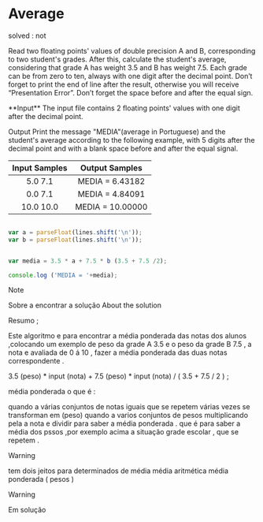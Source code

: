 
# Average 
solved : not 

<p> Read two floating points' values of double precision A and B, corresponding to two student's grades. After this, calculate the student's average, considering that grade A has weight 3.5 and B has weight 7.5. Each grade can be from zero to ten, always with one digit after the decimal point. Don’t forget to print the end of line after the result, otherwise you will receive “Presentation Error”. Don’t forget the space before and after the equal sign.</p>

<p>**Input**
The input file contains 2 floating points' values with one digit after the decimal point. </p>

<p>Output
Print the message "MEDIA"(average in Portuguese) and the student's average according to the following example, with 5 digits after the decimal point and with a blank space before and after the equal signal.</p>


|Input Samples	|Output Samples|
|:--:|:--:|
| 5.0  7.1  | MEDIA = 6.43182 |
| 0.0  7.1  | MEDIA = 4.84091 |
| 10.0 10.0 | MEDIA = 10.00000 |

```javascript 

var a = parseFloat(lines.shift('\n'));
var b = parseFloat(lines.shift('\n'));


var media = 3.5 * a + 7.5 * b (3.5 + 7.5 /2);

console.log ('MEDIA = '+media);

```
>[!NOTE]
> Sobre a encontrar a solução
> About the solution 

Resumo ;

Este algoritmo e para encontrar a média ponderada das notas dos alunos  ,colocando um exemplo de peso  da grade  A 3.5 e o peso da grade B 7.5  , a nota e avaliada de 0 á 10 , fazer a média ponderada  das duas notas correspondente .


3.5 (peso) * input (nota) + 7.5 (peso) * input (nota) / ( 3.5 + 7.5 / 2 ) ;

média ponderada o que é : 

quando a várias conjuntos de notas iguais que se repetem várias vezes se  transforman em (peso) quando a varios conjuntos de pesos multiplicando pela a nota e dividir para saber a média ponderada .
que é para saber a média dos pssos ,por exemplo acima a situação grade escolar ,  que se repetem .


>[!Warning]
> tem dois jeitos para determinados de média
> média aritmética 
> média ponderada ( pesos )






> [!WARNING] 
> Em solução